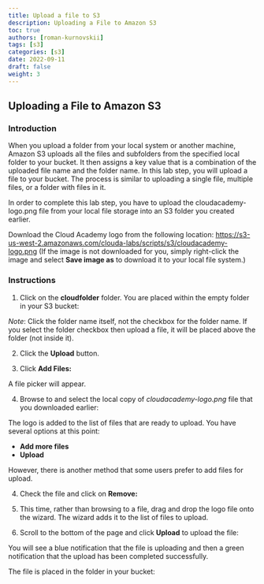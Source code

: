 ```yaml
---
title: Upload a file to S3
description: Uploading a File to Amazon S3
toc: true
authors: [roman-kurnovskii]
tags: [s3]
categories: [s3]
date: 2022-09-11
draft: false
weight: 3
---
```


## Uploading a File to Amazon S3

### Introduction

When you upload a folder from your local system or another machine, Amazon S3 uploads all the files and subfolders from the specified local folder to your bucket. It then assigns a key value that is a combination of the uploaded file name and the folder name. In this lab step, you will upload a file to your bucket. The process is similar to uploading a single file, multiple files, or a folder with files in it.

In order to complete this lab step, you have to upload the cloudacademy-logo.png file from your local file storage into an S3 folder you created earlier.

Download the Cloud Academy logo from the following location: <https://s3-us-west-2.amazonaws.com/clouda-labs/scripts/s3/cloudacademy-logo.png> (If the image is not downloaded for you, simply right-click the image and select **Save image as** to download it to your local file system.)

### Instructions

1. Click on the **cloudfolder** folder. You are placed within the empty folder in your S3 bucket:

_Note_: Click the folder name itself, not the checkbox for the folder name. If you select the folder checkbox then upload a file, it will be placed above the folder (not inside it).

2. Click the **Upload** button.

3. Click **Add Files:**

A file picker will appear.

4. Browse to and select the local copy of _cloudacademy-logo.png_ file that you downloaded earlier:

The logo is added to the list of files that are ready to upload. You have several options at this point:

* **Add more files**
* **Upload**

However, there is another method that some users prefer to add files for upload.

4. Check the file and click on **Remove:**

5. This time, rather than browsing to a file, drag and drop the logo file onto the wizard. The wizard adds it to the list of files to upload.

6. Scroll to the bottom of the page and click **Upload** to upload the file:

You will see a blue notification that the file is uploading and then a green notification that the upload has been completed successfully.

The file is placed in the folder in your bucket:
